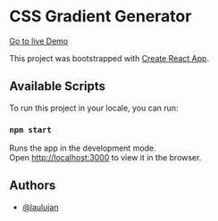 # CSS Gradient Generator

[Go to live Demo](https://generator-css-gradient.herokuapp.com/)


This project was bootstrapped with [Create React App](https://github.com/facebook/create-react-app).

## Available Scripts

To run this project in your locale, you can run:

### `npm start`

Runs the app in the development mode.\
Open [http://localhost:3000](http://localhost:3000) to view it in the browser.

## Authors

- [@laulujan](https://www.github.com/laulujan)
